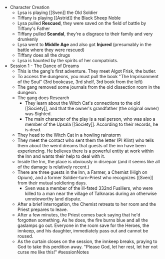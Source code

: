 - Character Creation
	- Lysa is playing [[Sven]] the Old Soldier
	- Tiffany is playing [[Astrid]] the Black Sheep Noble
	- Lysa pulled **Rescued**, they were saved on the field of battle by Tiffany's Father
	- Tiffany pulled **Scandal**, they're a disgrace to their family and very drunkenly
	- Lysa went to **Middle Age** and also got **Injured** (presumably in the battle where they were rescued)
	- Tiffany does all the drugs
	- Lysa is haunted by the spirits of her compatriots.
- Session 1 - The Dance of Dreams
	- This is the gang's first adventure.  They meet Algot Frisk, the butler.
	- To access the dungeons, you must pull the book "The Imprisonment of the Soul" (3rd bookcase, 3rd shelf, 3rd book from the left)
	- The gang removed some journals from the old dissection room in the dungeon.
	- The gang does Research
		- They learn about the Witch Cat's connections to the old [[Society]], and that the owner's grandfather (the original owner) was Sighted.
		- The main character of the play is a real person, who was also a member of the Upsala [[Society]].  According to their records, he is dead.
	- They head to the Witch Cat in a howling rainstorm
	-  They meet the contact who sent them the letter (PI Klint) who tells them about the weird dreams that guests of the inn have been experiencing.  He believes there is a powerful entity at work within the Inn and wants their help to deal with it.
	- Inside the Inn, the place is obviously in disrepair (and it seems like all of the damage is relatively recent.)
	- There are three guests in the Inn, a Farmer, a Chemist (High on Opium), and a former Soldier-turn-Priest who recognizes [[Sven]] from their mutual soldiering days.
		- Sven was a member of the ill-fated 332nd Fusiliers, who were killed to a man near the village of Talknaras during an otherwise unnoteworthy land dispute.
	- After a brief interrogation, the Chemist retreats to her room and the Priest prepares to leave. 
	- After a few minutes, the Priest comes back saying that he'd forgotten something.  As he does, the fire burns blue and all the gaslamps go out.  Everyone in the room save for the Heroes, the innkeep, and his daughter, immediately pass out and cannot be roused.
	- As the curtain closes on the session, the innkeep breaks, praying to God to take this perdition away.  "Please God, let her rest, let her not curse me like this!"
#sessionNotes 